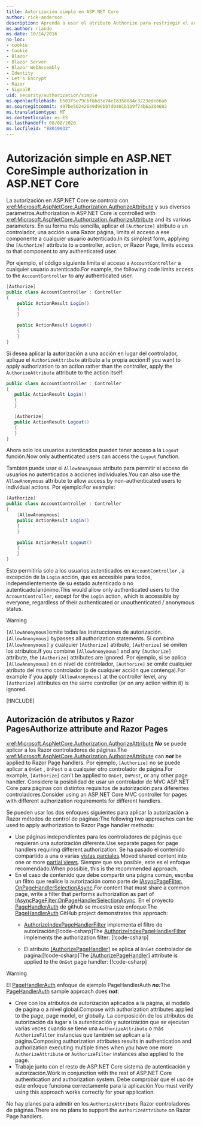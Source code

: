 ```yaml
---
title: Autorización simple en ASP.NET Core
author: rick-anderson
description: Aprenda a usar el atributo Authorize para restringir el acceso a ASP.NET Core controladores y acciones.
ms.author: riande
ms.date: 10/14/2016
no-loc:
- cookie
- Cookie
- Blazor
- Blazor Server
- Blazor WebAssembly
- Identity
- Let's Encrypt
- Razor
- SignalR
uid: security/authorization/simple
ms.openlocfilehash: b503f5e79cbfbbd3e74e18356884c3223ede66a6
ms.sourcegitcommit: 497be502426e9d90bb7d0401b1b9f74b6a384682
ms.translationtype: MT
ms.contentlocale: es-ES
ms.lasthandoff: 08/08/2020
ms.locfileid: "88019032"
---
```

# <a name="simple-authorization-in-aspnet-core"></a><span data-ttu-id="a82ab-103">Autorización simple en ASP.NET Core</span><span class="sxs-lookup"><span data-stu-id="a82ab-103">Simple authorization in ASP.NET Core</span></span>

<a name="security-authorization-simple"></a>

<span data-ttu-id="a82ab-104">La autorización en ASP.NET Core se controla con <xref:Microsoft.AspNetCore.Authorization.AuthorizeAttribute> y sus diversos parámetros.</span><span class="sxs-lookup"><span data-stu-id="a82ab-104">Authorization in ASP.NET Core is controlled with <xref:Microsoft.AspNetCore.Authorization.AuthorizeAttribute> and its various parameters.</span></span> <span data-ttu-id="a82ab-105">En su forma más sencilla, aplicar el `[Authorize]` atributo a un controlador, una acción o una Razor página, limita el acceso a ese componente a cualquier usuario autenticado.</span><span class="sxs-lookup"><span data-stu-id="a82ab-105">In its simplest form, applying the `[Authorize]` attribute to a controller, action, or Razor Page, limits access to that component to any authenticated user.</span></span>

<span data-ttu-id="a82ab-106">Por ejemplo, el código siguiente limita el acceso a `AccountController` a cualquier usuario autenticado.</span><span class="sxs-lookup"><span data-stu-id="a82ab-106">For example, the following code limits access to the `AccountController` to any authenticated user.</span></span>

```csharp
[Authorize]
public class AccountController : Controller
{
    public ActionResult Login()
    {
    }

    public ActionResult Logout()
    {
    }
}
```

<span data-ttu-id="a82ab-107">Si desea aplicar la autorización a una acción en lugar del controlador, aplique el `AuthorizeAttribute` atributo a la propia acción:</span><span class="sxs-lookup"><span data-stu-id="a82ab-107">If you want to apply authorization to an action rather than the controller, apply the `AuthorizeAttribute` attribute to the action itself:</span></span>

```csharp
public class AccountController : Controller
{
   public ActionResult Login()
   {
   }

   [Authorize]
   public ActionResult Logout()
   {
   }
}
```

<span data-ttu-id="a82ab-108">Ahora solo los usuarios autenticados pueden tener acceso a la `Logout` función.</span><span class="sxs-lookup"><span data-stu-id="a82ab-108">Now only authenticated users can access the `Logout` function.</span></span>

<span data-ttu-id="a82ab-109">También puede usar el `AllowAnonymous` atributo para permitir el acceso de usuarios no autenticados a acciones individuales.</span><span class="sxs-lookup"><span data-stu-id="a82ab-109">You can also use the `AllowAnonymous` attribute to allow access by non-authenticated users to individual actions.</span></span> <span data-ttu-id="a82ab-110">Por ejemplo:</span><span class="sxs-lookup"><span data-stu-id="a82ab-110">For example:</span></span>

```csharp
[Authorize]
public class AccountController : Controller
{
    [AllowAnonymous]
    public ActionResult Login()
    {
    }

    public ActionResult Logout()
    {
    }
}
```

<span data-ttu-id="a82ab-111">Esto permitiría solo a los usuarios autenticados en `AccountController` , a excepción de la `Login` acción, que es accesible para todos, independientemente de su estado autenticado o no autenticado/anónimo.</span><span class="sxs-lookup"><span data-stu-id="a82ab-111">This would allow only authenticated users to the `AccountController`, except for the `Login` action, which is accessible by everyone, regardless of their authenticated or unauthenticated / anonymous status.</span></span>

> [!WARNING]
> <span data-ttu-id="a82ab-112">`[AllowAnonymous]`omite todas las instrucciones de autorización.</span><span class="sxs-lookup"><span data-stu-id="a82ab-112">`[AllowAnonymous]` bypasses all authorization statements.</span></span> <span data-ttu-id="a82ab-113">Si combina `[AllowAnonymous]` y cualquier `[Authorize]` atributo, `[Authorize]` se omiten los atributos.</span><span class="sxs-lookup"><span data-stu-id="a82ab-113">If you combine `[AllowAnonymous]` and any `[Authorize]` attribute, the `[Authorize]` attributes are ignored.</span></span> <span data-ttu-id="a82ab-114">Por ejemplo, si se aplica `[AllowAnonymous]` en el nivel de controlador, `[Authorize]` se omite cualquier atributo del mismo controlador (o de cualquier acción que contenga).</span><span class="sxs-lookup"><span data-stu-id="a82ab-114">For example if you apply `[AllowAnonymous]` at the controller level, any `[Authorize]` attributes on the same controller (or on any action within it) is ignored.</span></span>

[!INCLUDE[](~/includes/requireAuth.md)]

<a name="aarp"></a>

## <a name="authorize-attribute-and-no-locrazor-pages"></a><span data-ttu-id="a82ab-115">Autorización de atributos y Razor Pages</span><span class="sxs-lookup"><span data-stu-id="a82ab-115">Authorize attribute and Razor Pages</span></span>

<span data-ttu-id="a82ab-116"><xref:Microsoft.AspNetCore.Authorization.AuthorizeAttribute> ***No*** se puede aplicar a los Razor controladores de páginas.</span><span class="sxs-lookup"><span data-stu-id="a82ab-116">The <xref:Microsoft.AspNetCore.Authorization.AuthorizeAttribute> can ***not*** be applied to Razor Page handlers.</span></span> <span data-ttu-id="a82ab-117">Por ejemplo, `[Authorize]` no se puede aplicar a `OnGet` , `OnPost` o a cualquier otro controlador de página.</span><span class="sxs-lookup"><span data-stu-id="a82ab-117">For example, `[Authorize]` can't be applied to `OnGet`, `OnPost`, or any other page handler.</span></span> <span data-ttu-id="a82ab-118">Considere la posibilidad de usar un controlador de MVC ASP.NET Core para páginas con distintos requisitos de autorización para diferentes controladores.</span><span class="sxs-lookup"><span data-stu-id="a82ab-118">Consider using an ASP.NET Core MVC controller for pages with different authorization requirements for different handlers.</span></span>

<span data-ttu-id="a82ab-119">Se pueden usar los dos enfoques siguientes para aplicar la autorización a Razor métodos de control de páginas:</span><span class="sxs-lookup"><span data-stu-id="a82ab-119">The following two approaches can be used to apply authorization to Razor Page handler methods:</span></span>

* <span data-ttu-id="a82ab-120">Use páginas independientes para los controladores de páginas que requieran una autorización diferente.</span><span class="sxs-lookup"><span data-stu-id="a82ab-120">Use separate pages for page handlers requiring different authorization.</span></span> <span data-ttu-id="a82ab-121">Se ha pasado el contenido compartido a una o varias [vistas parciales](xref:mvc/views/partial).</span><span class="sxs-lookup"><span data-stu-id="a82ab-121">Moved shared content into one or more [partial views](xref:mvc/views/partial).</span></span> <span data-ttu-id="a82ab-122">Siempre que sea posible, este es el enfoque recomendado.</span><span class="sxs-lookup"><span data-stu-id="a82ab-122">When possible, this is the recommended approach.</span></span>
* <span data-ttu-id="a82ab-123">En el caso de contenido que debe compartir una página común, escriba un filtro que realice la autorización como parte de [IAsyncPageFilter. OnPageHandlerSelectionAsync](xref:Microsoft.AspNetCore.Mvc.Filters.IAsyncPageFilter.OnPageHandlerSelectionAsync%2A).</span><span class="sxs-lookup"><span data-stu-id="a82ab-123">For content that must share a common page, write a filter that performs authorization as part of [IAsyncPageFilter.OnPageHandlerSelectionAsync](xref:Microsoft.AspNetCore.Mvc.Filters.IAsyncPageFilter.OnPageHandlerSelectionAsync%2A).</span></span> <span data-ttu-id="a82ab-124">En el proyecto [PageHandlerAuth](https://github.com/dotnet/AspNetCore.Docs/tree/master/aspnetcore/security/authorization/simple/samples/3.1/PageHandlerAuth) de github se muestra este enfoque:</span><span class="sxs-lookup"><span data-stu-id="a82ab-124">The [PageHandlerAuth](https://github.com/dotnet/AspNetCore.Docs/tree/master/aspnetcore/security/authorization/simple/samples/3.1/PageHandlerAuth) GitHub project demonstrates this approach:</span></span>
  * <span data-ttu-id="a82ab-125">[AuthorizeIndexPageHandlerFilter](https://github.com/dotnet/AspNetCore.Docs/blob/master/aspnetcore/security/authorization/simple/samples/3.1/PageHandlerAuth/AuthorizeIndexPageHandlerFilter.cs) implementa el filtro de autorización:[!code-csharp[](~/security/authorization/simple/samples/3.1/PageHandlerAuth/Pages/Index.cshtml.cs?name=snippet)]</span><span class="sxs-lookup"><span data-stu-id="a82ab-125">The [AuthorizeIndexPageHandlerFilter](https://github.com/dotnet/AspNetCore.Docs/blob/master/aspnetcore/security/authorization/simple/samples/3.1/PageHandlerAuth/AuthorizeIndexPageHandlerFilter.cs) implements the authorization filter: [!code-csharp[](~/security/authorization/simple/samples/3.1/PageHandlerAuth/Pages/Index.cshtml.cs?name=snippet)]</span></span>

  * <span data-ttu-id="a82ab-126">El atributo [[AuthorizePageHandler]](https://github.com/dotnet/AspNetCore.Docs/tree/master/aspnetcore/security/authorization/simple/samples/3.1/PageHandlerAuth/Pages/Index.cshtml.cs#L16) se aplica al `OnGet` controlador de página:[!code-csharp[](~/security/authorization/simple/samples/3.1/PageHandlerAuth/AuthorizeIndexPageHandlerFilter.cs?name=snippet)]</span><span class="sxs-lookup"><span data-stu-id="a82ab-126">The [[AuthorizePageHandler]](https://github.com/dotnet/AspNetCore.Docs/tree/master/aspnetcore/security/authorization/simple/samples/3.1/PageHandlerAuth/Pages/Index.cshtml.cs#L16) attribute is applied to the `OnGet` page handler: [!code-csharp[](~/security/authorization/simple/samples/3.1/PageHandlerAuth/AuthorizeIndexPageHandlerFilter.cs?name=snippet)]</span></span>

> [!WARNING]
> <span data-ttu-id="a82ab-127">El [PageHandlerAuth](https://github.com/pranavkm/PageHandlerAuth) enfoque de ejemplo PageHandlerAuth ***no:***</span><span class="sxs-lookup"><span data-stu-id="a82ab-127">The [PageHandlerAuth](https://github.com/pranavkm/PageHandlerAuth) sample approach does ***not***:</span></span>
> * <span data-ttu-id="a82ab-128">Cree con los atributos de autorización aplicados a la página, al modelo de página o a nivel global.</span><span class="sxs-lookup"><span data-stu-id="a82ab-128">Compose with authorization attributes applied to the page, page model, or globally.</span></span> <span data-ttu-id="a82ab-129">La composición de los atributos de autorización da lugar a la autenticación y autorización que se ejecutan varias veces cuando se tiene una `AuthorizeAttribute` o más `AuthorizeFilter` instancias que también se aplican a la página.</span><span class="sxs-lookup"><span data-stu-id="a82ab-129">Composing authorization attributes results in authentication and authorization executing multiple times when you have one more `AuthorizeAttribute` or `AuthorizeFilter` instances also applied to the page.</span></span>
> * <span data-ttu-id="a82ab-130">Trabaje junto con el resto de ASP.NET Core sistema de autenticación y autorización.</span><span class="sxs-lookup"><span data-stu-id="a82ab-130">Work in conjunction with the rest of ASP.NET Core authentication and authorization system.</span></span> <span data-ttu-id="a82ab-131">Debe comprobar que el uso de este enfoque funciona correctamente para la aplicación.</span><span class="sxs-lookup"><span data-stu-id="a82ab-131">You must verify using this approach works correctly for your application.</span></span>

<span data-ttu-id="a82ab-132">No hay planes para admitir en los `AuthorizeAttribute` Razor controladores de páginas.</span><span class="sxs-lookup"><span data-stu-id="a82ab-132">There are no plans to support the `AuthorizeAttribute` on Razor Page handlers.</span></span> 
